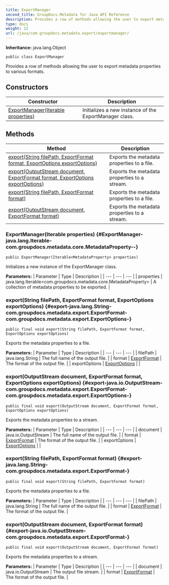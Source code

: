 ```yaml
---
title: ExportManager
second_title: GroupDocs.Metadata for Java API Reference
description: Provides a row of methods allowing the user to export metadata properties to various formats.
type: docs
weight: 12
url: /java/com.groupdocs.metadata.export/exportmanager/
---
```

**Inheritance:**
java.lang.Object
```
public class ExportManager
```

Provides a row of methods allowing the user to export metadata properties to various formats.
## Constructors

| Constructor | Description |
| --- | --- |
| [ExportManager(Iterable<MetadataProperty> properties)](#ExportManager-java.lang.Iterable-com.groupdocs.metadata.core.MetadataProperty--) | Initializes a new instance of the  ExportManager  class. |
## Methods

| Method | Description |
| --- | --- |
| [export(String filePath, ExportFormat format, ExportOptions exportOptions)](#export-java.lang.String-com.groupdocs.metadata.export.ExportFormat-com.groupdocs.metadata.export.ExportOptions-) | Exports the metadata properties to a file. |
| [export(OutputStream document, ExportFormat format, ExportOptions exportOptions)](#export-java.io.OutputStream-com.groupdocs.metadata.export.ExportFormat-com.groupdocs.metadata.export.ExportOptions-) | Exports the metadata properties to a stream. |
| [export(String filePath, ExportFormat format)](#export-java.lang.String-com.groupdocs.metadata.export.ExportFormat-) | Exports the metadata properties to a file. |
| [export(OutputStream document, ExportFormat format)](#export-java.io.OutputStream-com.groupdocs.metadata.export.ExportFormat-) | Exports the metadata properties to a stream. |
### ExportManager(Iterable<MetadataProperty> properties) {#ExportManager-java.lang.Iterable-com.groupdocs.metadata.core.MetadataProperty--}
```
public ExportManager(Iterable<MetadataProperty> properties)
```


Initializes a new instance of the  ExportManager  class.

**Parameters:**
| Parameter | Type | Description |
| --- | --- | --- |
| properties | java.lang.Iterable<com.groupdocs.metadata.core.MetadataProperty> | A collection of metadata properties to be exported. |

### export(String filePath, ExportFormat format, ExportOptions exportOptions) {#export-java.lang.String-com.groupdocs.metadata.export.ExportFormat-com.groupdocs.metadata.export.ExportOptions-}
```
public final void export(String filePath, ExportFormat format, ExportOptions exportOptions)
```


Exports the metadata properties to a file.

**Parameters:**
| Parameter | Type | Description |
| --- | --- | --- |
| filePath | java.lang.String | The full name of the output file. |
| format | [ExportFormat](../../com.groupdocs.metadata.export/exportformat) | The format of the output file. |
| exportOptions | [ExportOptions](../../com.groupdocs.metadata.export/exportoptions) |  |

### export(OutputStream document, ExportFormat format, ExportOptions exportOptions) {#export-java.io.OutputStream-com.groupdocs.metadata.export.ExportFormat-com.groupdocs.metadata.export.ExportOptions-}
```
public final void export(OutputStream document, ExportFormat format, ExportOptions exportOptions)
```


Exports the metadata properties to a stream.

**Parameters:**
| Parameter | Type | Description |
| --- | --- | --- |
| document | java.io.OutputStream | The full name of the output file. |
| format | [ExportFormat](../../com.groupdocs.metadata.export/exportformat) | The format of the output file. |
| exportOptions | [ExportOptions](../../com.groupdocs.metadata.export/exportoptions) |  |

### export(String filePath, ExportFormat format) {#export-java.lang.String-com.groupdocs.metadata.export.ExportFormat-}
```
public final void export(String filePath, ExportFormat format)
```


Exports the metadata properties to a file.

**Parameters:**
| Parameter | Type | Description |
| --- | --- | --- |
| filePath | java.lang.String | The full name of the output file. |
| format | [ExportFormat](../../com.groupdocs.metadata.export/exportformat) | The format of the output file. |

### export(OutputStream document, ExportFormat format) {#export-java.io.OutputStream-com.groupdocs.metadata.export.ExportFormat-}
```
public final void export(OutputStream document, ExportFormat format)
```


Exports the metadata properties to a stream.

**Parameters:**
| Parameter | Type | Description |
| --- | --- | --- |
| document | java.io.OutputStream | The output file stream. |
| format | [ExportFormat](../../com.groupdocs.metadata.export/exportformat) | The format of the output file. |

